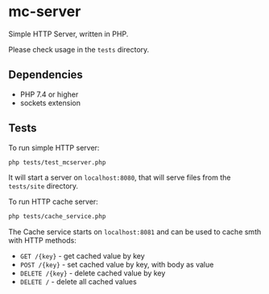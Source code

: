 # mc-server

Simple HTTP Server, written in PHP.

Please check usage in the `tests` directory.

## Dependencies

- PHP 7.4 or higher
- sockets extension

## Tests

To run simple HTTP server:

```bash
php tests/test_mcserver.php
```

It will start a server on `localhost:8080`, that will serve files from the `tests/site` directory.

To run HTTP cache server:

```bash
php tests/cache_service.php
```

The Cache service starts on `localhost:8081` and can be used to cache smth with HTTP methods:

- `GET /{key}` - get cached value by key
- `POST /{key}` - set cached value by key, with body as value
- `DELETE /{key}` - delete cached value by key
- `DELETE /` - delete all cached values
